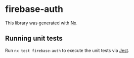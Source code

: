 # firebase-auth

This library was generated with [Nx](https://nx.dev).

## Running unit tests

Run `nx test firebase-auth` to execute the unit tests via [Jest](https://jestjs.io).
